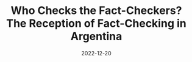 ---
title: "Who Checks the Fact-Checkers? The Reception of Fact-Checking in Argentina"
date: 2022-12-20
authors: ["Facundo Suenzo", "Eugenia Mitchelstein", "Pablo J. Boczkowski", "María Celeste Wagner"]
publication_types: ["3"]
abstract: ""
featured: true
image:
  preview_only: true
publication: "Work in Progress"
---